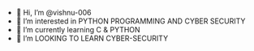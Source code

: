 - 👋 Hi, I’m @vishnu-006
- 👀 I’m interested in PYTHON PROGRAMMING AND CYBER SECURITY
- 🌱 I’m currently learning C & PYTHON
- 💞️ I’m LOOKING TO LEARN CYBER-SECURITY

<!---
vishnu-006/vishnu-006 is a ✨ special ✨ repository because its `README.md` (this file) appears on your GitHub profile.
You can click the Preview link to take a look at your changes.
--->
